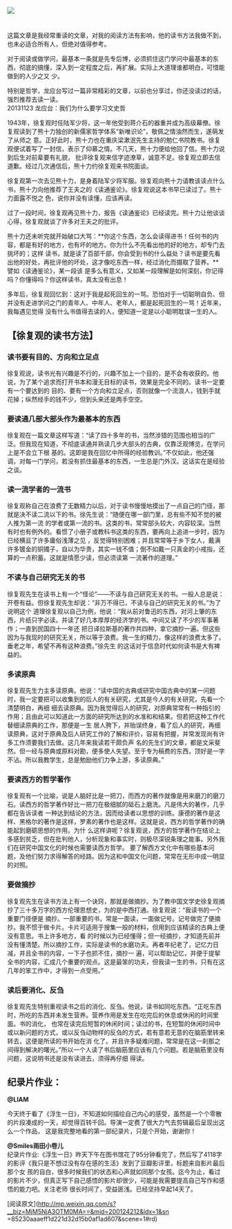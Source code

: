 ![](_resources/徐复观的读书方法image0.jpg)

#  

这篇文章是我经常重读的文章，对我的阅读方法有影响，他的读书方法我做不到，也未必适合所有人，但绝对值得参考。

对于阅读或做学问，最基本一条就是先专后博，必须抓住这门学问中最基本的东西，彻底的搞懂，深入到一定程度之后，再扩展。实际上大道理谁都明白，可惜能做到的人少之又
少。

特别是哲学，龙应台写过一篇非常精彩的文章，以前也分享过，你还没读过的话，强烈推荐去读一读。  
20131123 龙应台：我们为什么要学习文史哲

1943年，徐复观时任陆军少将，这一年他受到蒋介石的器重并成为高级幕僚。徐复观读到了熊十力独创的新儒家哲学体系“新唯识论”，敬佩之情油然而生，遂萌发了从师之
意。正好此时，熊十力也在重庆梁漱泯先生主持的勉仁书院教书。徐复观便试着写了一封信，表示了仰慕之情。不几天，熊十力便给他回了信。熊十力说到后生对前辈要有礼貌，
批评徐复观来信字迹潦草，诚意不足。徐复观立即去信道歉。经过几次通信后，熊十力约徐复观来书院面谈。

徐复观第一次去见熊十力，是身着陆军少将军服。徐复观向熊十力请教该读点什么书，熊十力向他推荐了王夫之的《读通鉴论》。徐复观说这本书早已读过了。熊十力面露不悦之
色，说你并没有读懂，应该再读。

过了一段时间，徐复观再见熊十力，报告《读通鉴论》已经读完。熊十力让他谈谈心得，徐复观就谈了许多对王夫之的批评。

熊十力还未听完就开始破口大骂：**你这个东西，怎么会读得进书！任何书的内容，都是有好的地方，也有坏的地方。你为什么不先看出他的好的地方，却专门去挑坏的；这样
读书，就是读了百部千部，你会受到书的什么益处？读书是要先看出他的好处，再批评他的坏处，这才像吃东西一样，经过消化而摄取了营养。**譬如《读通鉴论》，某一段该
是多么有意义，又如某一段理解是如何深刻，你记得吗？你懂得吗？你这样读书，真太没有出息！

多年后，徐复观回忆到：这对于我是起死回生的一骂。恐怕对于一切聪明自负、但并没有走进学问之门的青年人、中年人、老年人，都是起死回生的一骂！近年来，我每遇见觉得
没有什么书值得去读的人，便知道一定是以小聪明耽误一生的人。

## 【徐复观的读书方法】

### 读书要有目的、方向和立足点

徐复观说，读书光有兴趣是不行的，兴趣不加上一个目的，是不会有收获的。他说，为了某个追求而打开书本和漫无目标的读书，效果是完全不同的。读书一定要有一个要达到的
目的、要有一个方向和立足点，否则就像一个流浪人，钱到手就花掉；纵然经手的钱不少，但到头来还是两手空空。

### 要读通几部大部头作为最基本的东西

徐复观在一篇文章这样写道：“读了四十多年的书，当然涉猎的范围也相当的广泛。但我现在知道，不彻底读通并熟读几步大部头的古典，仅靠泛观博览，在学问上是不会立下根
基的。这即是我在回忆中所得的经验教训。”不仅如此，他还强调，对每一门学问，若没有抓住最基本的东西，一生总是门外汉。这话实在是经验之谈。

### 读一流学者的一流书

徐复观称自己在浪费了无数精力以后，对于读书慢慢地摸出了一点自己的门径，那就是决不读二流以下的书。徐先生说：“随便在哪一部门里，总有些不知不觉的被人推为第一流
的学者或第一流的书。这类的书，常常部头较大，内容较深。当然有时也有例外的。看惯了小册子或教科书这类的东西，要再向上追进一步时，因为已经横亘了许多庸俗浅薄之见
，反觉得特别困难；并且常常等于乡下女人，戴满许多镀金的铜镯子，自以为华贵，其实一钱不值；倒不如戴一只真金的小戒指，还算的一点积蓄。这就是情愿少读，但必须读第
一流著作的道理。”

### 不读与自己研究无关的书

徐复观先生在读书上有一个“怪论”——不读与自己研究无关的书。一般人总是说：开卷有益。但徐复观先生却说：“非万不得已，不读与自己的研究无关的书。”为了说明这个
道理徐复观以自己为例，他说：“我从前对鲁迅的东西，对河上肇的东西，片纸只字必读。并读了好几本厚厚的经济学的书。中间又读了不少的军事著作；一直到民国四十一年还
把日译拉斯基的著作共四种，拿它摘抄一遍。但这些因为与我现时的研究无关，所以等于浪费。我一生的精力，像这样的浪费太多了。垂老之年，希望不再有这种浪费。”徐先生
的这话对于信息时代如何读书是大有裨益的。

### 多读原典

徐复观先生力主多读原典。他说：“读中国的古典或研究中国古典中的某一问题时，我一定要把可以收集到的后人的有关研究，尤其是今人的有关研究，先看一个清楚明白，再细
细去读原典。因为我觉得后人的研究，对原典常常有一种指引的作用；且由此可以知道此一方面的研究所达到的水准和和结果。但若把这种工作代替细读原典的工作，那便是一生
居人胯下，并贻误终身，看了后人的研究，再细读原典，这对于原典及后人研究工作的了解和评价，容易有把握，并常发现尚有许多工作须要我们去做。这几年来我读若干颇负声
名的先生们的文章，都是文采斐然。但一经与原典或原料对勘，便多使人失望。至于专为稿费的东西，顶好是一字不沾。所以我教学生，总是勉励他们力争上游，多读原典。”

### 要读西方的哲学著作

徐复观有一个比喻，说是人脑好比是一把刀，而西方的著作就像是用来磨刀的磨刀石。读西方的哲学著作好比一把刀在极细腻的砥石上磨洗。凡是伟大的著作，几乎都在告诉读者
一种达到结论的方法，因而给读者以思想的训练。康德的著作是这样、黑格尔的著作是这样，罗素的著作也是这样。这就是说，西方的哲学著作的确能起到磨砺思想的作用。为什
么这样讲呢？徐复观说，西方的哲学著作在结论上多感到贫乏，但在批判他人，分析现象和事实时，则极尽深锐条理之能事。另外我们在研究中国文化的时候也需要读西方哲学。
要了解西方文化中有哪些基本问题，及他们努力求得解答的经路。因为这和中国文化问题，常常在无形中成一明显的对照。

### 要做摘抄

徐复观先生在读书方法上有一个诀窍，那就是做摘抄。为了教中国文学史徐复观摘抄了三十多万字的西方伦理思想史，为的是中西打通。徐复观说：“我读书的一个重要门径便是
摘抄。一部重要的书，常是一面读，一面做记号。记号做完了便摘抄。我不惯于做卡片。卡片可适用于搜集一般的材料，但用到应该精读的古典上便没有意思。书上许多地方，看
的时候以为已经懂得；但一经摘抄，才知道先前并没有懂清楚。所以摘抄工作，实际是读书的水磨功夫。再者年纪老了，记忆力日减，并且全书的内容，一下子也抓不住，摘抄一
遍，可以帮助记忆，并便于提挈全书的内容，汇成几个重要的观点。这是最笨的功夫，但我读一生的书，只有在这几年的笨工作中，才得到一点受用。”

### 读后要消化、反刍

徐复观先生特别重视读书之后的消化、反刍。他说，读书如同吃东西。“正吃东西时，所吃的东西并未发生营养。营养作用是发生在吃完后的休息或休闲的时间里面。书的消化，
也常在读完后短暂的休闲时间；读过的书，在短暂的休闲时间中或以新问题的方式，或以反刍动物样的反刍的方式，若有意若无意的在脑筋里转来转去，这便是所读的书开始在消
化了。并且许多疑难问题，常常是在这一刹那之间得到解决的曙光。”所以一个人读了书后脑筋里应该有几个问题。若是脑筋里没有问题，这说明书还是没有读进去，须得再仔细
得读。

## 纪录片作业：

**@LIAM**

  
今天终于看了《浮生一日》，不知道如何描绘自己内心的感受，虽然是一个个零散的片段凑成的一天，却觉得百转千回。导演一定费了很大力气去剪辑最后呈现出这么一个作品，
这是我完整地看的第一部纪录片，只是个开始，谢谢你！

**@Smiles雨田小卷儿**  
纪录片作业:《浮生一日》昨天下午在图书馆花了95分钟看完了，然后写了4118字的影评《我只是不想过没有存在感的生活》发到了豆瓣影评里，标题来自影片最后那个女
孩的自白，很多时候我们的状态和心声就如同那个女孩。迄今为止，看过的影片不少，但真正写下自己感悟的影片却很少，可能是我需要提高自己写作和感悟的能力吧。关注老师
很长时间了，受益匪浅。已经坚持早起14天了。

  

[阅读原文](http://mp.weixin.qq.com/s?__biz=MjM5NjA3OTM0MA==&mid=200124212&idx=1&sn
=85230aaaeff1d221d32d15b0af1ad607&scene=1#rd)

